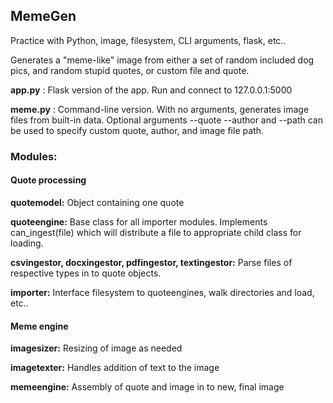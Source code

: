 <h2>MemeGen</h2>

Practice with Python, image, filesystem, CLI arguments, flask, etc..

Generates a "meme-like" image from either a set of random included dog pics, and random stupid quotes, or custom file and quote.

**app.py** : Flask version of the app. Run and connect to 127.0.0.1:5000

**meme.py** : Command-line version. With no arguments, generates image files from built-in data. Optional arguments --quote --author and --path
can be used to specify custom quote, author, and image file path.

<h3>Modules:</h3>

<h4>Quote processing</h4>

**quotemodel:** Object containing one quote

**quoteengine:** Base class for all importer modules. Implements can_ingest(file) which will distribute a file to appropriate child class for loading.

**csvingestor, docxingestor, pdfingestor, textingestor:** Parse files of respective types in to quote objects.

**importer:** Interface filesystem to quoteengines, walk directories and load, etc..


<h4>Meme engine</h4>

**imagesizer:** Resizing of image as needed

**imagetexter:** Handles addition of text to the image

**memeengine:** Assembly of quote and image in to new, final image
